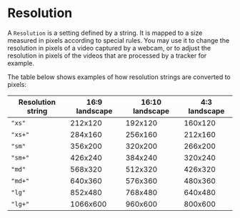 # Resolution

A `Resolution` is a setting defined by a string. It is mapped to a size measured in pixels according to special rules. You may use it to change the resolution in pixels of a video captured by a webcam, or to adjust the resolution in pixels of the videos that are processed by a tracker for example.

The table below shows examples of how resolution strings are converted to pixels:

| Resolution string | 16:9 landscape | 16:10 landscape | 4:3 landscape |
| ----------------- | -------------- | --------------- | ------------- |
| `"xs"` | 212x120 | 192x120 | 160x120 |
| `"xs+"` | 284x160 | 256x160 | 212x160 |
| `"sm"` | 356x200 | 320x200 | 266x200 | 
| `"sm+"` | 426x240 | 384x240 | 320x240 |
| `"md"` | 568x320 | 512x320 | 426x320 |
| `"md+"` | 640x360 | 576x360 | 480x360 |
| `"lg"` | 852x480 | 768x480 | 640x480 |
| `"lg+"` | 1066x600 | 960x600 | 800x600 |